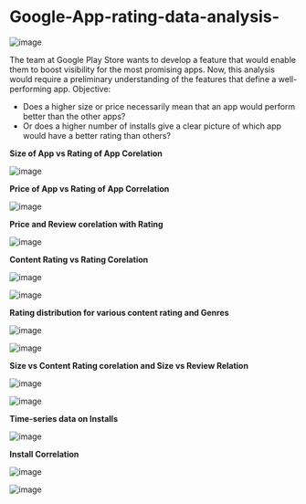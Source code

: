 # Google-App-rating-data-analysis-
![image](https://github.com/GunjanBhardwaj2612/Google-App-rating-data-analysis-/assets/123326933/ce87637a-784f-4841-a050-a1ed60fc6223)

The team at Google Play Store wants to develop a feature that would enable them to boost visibility for the most promising apps. Now, this analysis would require a preliminary understanding of the features that define a well-performing app.
Objective:
- Does a higher size or price necessarily mean that an app would perform better than the other apps? 
- Or does a higher number of installs give a clear picture of which app would have a better rating than others?

  
 **Size of App vs Rating of App Corelation**
   
   ![image](https://github.com/GunjanBhardwaj2612/Google-App-rating-data-analysis-/assets/123326933/c155ea5e-6dde-40f9-bdfd-b9d833ec73b2)
  
 **Price of App vs Rating of App Correlation**
   
  ![image](https://github.com/GunjanBhardwaj2612/Google-App-rating-data-analysis-/assets/123326933/4a8560ba-bd53-4eef-a911-53754e3f5bdd)

**Price and Review corelation with Rating**

   ![image](https://github.com/GunjanBhardwaj2612/Google-App-rating-data-analysis-/assets/123326933/69d58868-4269-4919-852c-1c4a25ef93d8)
   
**Content Rating vs Rating Corelation**
   
   ![image](https://github.com/GunjanBhardwaj2612/Google-App-rating-data-analysis-/assets/123326933/8e0898bb-241d-43c8-a228-4bd00cd9b8b9)
   
   ![image](https://github.com/GunjanBhardwaj2612/Google-App-rating-data-analysis-/assets/123326933/dae322de-3b07-4325-a6af-4efbdf23e9ef)


**Rating distribution for various content rating and Genres**

   ![image](https://github.com/GunjanBhardwaj2612/Google-App-rating-data-analysis-/assets/123326933/c0d0421b-960c-4db0-9b61-299b07de77dc)
   
   ![image](https://github.com/GunjanBhardwaj2612/Google-App-rating-data-analysis-/assets/123326933/ff17f3b4-9cbc-4a77-92d6-ed0e449eb5b6)


**Size vs Content Rating corelation and Size vs Review Relation**

   ![image](https://github.com/GunjanBhardwaj2612/Google-App-rating-data-analysis-/assets/123326933/af85c4c5-5c5f-41a9-9cb4-82a8053ce755)
   
   ![image](https://github.com/GunjanBhardwaj2612/Google-App-rating-data-analysis-/assets/123326933/a9e60c80-ee75-418d-885d-5b2b899b7c44)

**Time-series data on Installs**

   ![image](https://github.com/GunjanBhardwaj2612/Google-App-rating-data-analysis-/assets/123326933/5aa94a8f-6816-4dba-8f8c-19a4fda19e37)
   
**Install Correlation**

   ![image](https://github.com/GunjanBhardwaj2612/Google-App-rating-data-analysis-/assets/123326933/23ce102e-b436-4b91-a8b9-9ed4559f01b6)
   
   ![image](https://github.com/GunjanBhardwaj2612/Google-App-rating-data-analysis-/assets/123326933/bb650f71-3c17-4747-b5f3-8eb97bdcfa2d)
   








